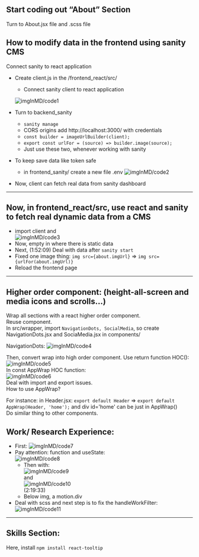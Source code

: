 ## Start coding out “About” Section
Turn to About.jsx file and .scss file
## How to modify data in the frontend using sanity CMS
Connect sanity to react application
- Create client.js in the /frontend_react/src/ 
    - Connect sanity client to react application
    
    ![imgInMD/code1](imgInMD/code1.png)
- Turn to backend_sanity  
    - `sanity manage`
    - CORS origins add http://localhost:3000/ with credentials
    - `const builder = imageUrlBuilder(client);`
    - `export const urlFor = (source) => builder.image(source);`
    - Just use these two, whenever working with sanity
- To keep save data like token safe 
    - in frontend_sanity/ create a new file .env
    ![imgInMD/code2](imgInMD/code2.png)

- Now, client can fetch real data from sanity dashboard
---

## Now, in frontend_react/src, use react and sanity to fetch real dynamic data from a CMS
   - import client and  
   ![imgInMD/code3](imgInMD/code3.png)
   - Now, empty in where there is static data 
   - Next, (1:52:09) Deal with data after `sanity start`
   - Fixed one image thing: `img src={about.imgUrl}` => `img src={urlFor(about.imgUrl)}`
   - Reload the frontend page

***

## Higher order component: (height-all-screen and media icons and scrolls...)
Wrap all sections with a react higher order component.  
Reuse component.  
In src/wrapper, import `NavigationDots, SocialMedia`, so create NavigationDots.jsx and SociaMedia.jsx in components/

NavigationDots:
   ![imgInMD/code4](imgInMD/code4.png)

Then, convert wrap into high order component. Use return function HOC():    
   ![imgInMD/code5](imgInMD/code5.png)  
In const AppWrap HOC function:   
   ![imgInMD/code6](imgInMD/code6.png)  
Deal with import and export issues.  
How to use AppWrap?  

For instance: in Header.jsx: `export default Header` => `export default AppWrap(Header, 'home');` and div id='home' can be just in AppWrap()  
Do similar thing to other components.  

## Work/ Research Experience:
- First: 
    ![imgInMD/code7](imgInMD/code7.png)
- Pay attention: function and useState:  
    ![imgInMD/code8](imgInMD/code8.png)
    - Then with:    
        ![imgInMD/code9](imgInMD/code9.png)  
        and  
        ![imgInMD/code10](imgInMD/code10.png)  
        (2:19:33)
    - Below img, a motion.div
- Deal with scss and next step is to fix the handleWorkFilter:    
    ![imgInMD/code11](imgInMD/code11.png)



---

## Skills Section:
Here, install `npm install react-tooltip`
